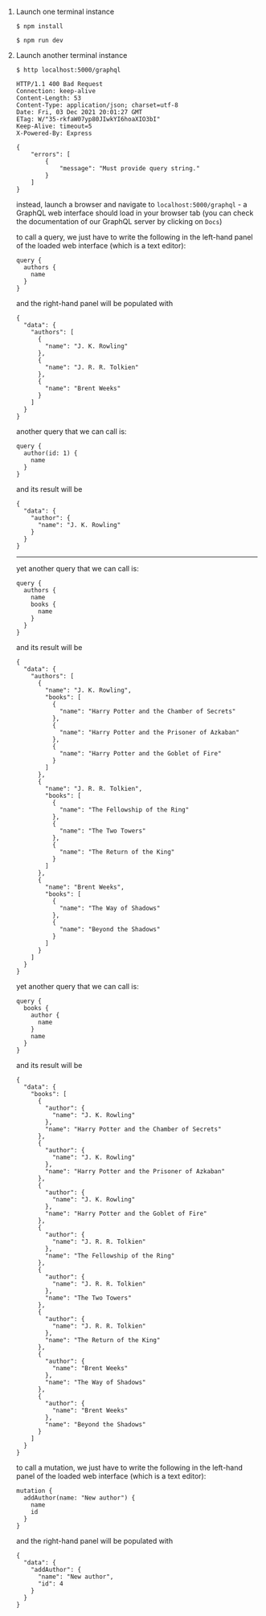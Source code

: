 1. Launch one terminal instance

    ```
    $ npm install

    $ npm run dev
    ```

2. Launch another terminal instance

    ```
    $ http localhost:5000/graphql

    HTTP/1.1 400 Bad Request
    Connection: keep-alive
    Content-Length: 53
    Content-Type: application/json; charset=utf-8
    Date: Fri, 03 Dec 2021 20:01:27 GMT
    ETag: W/"35-rkfaW07yp80JIwkYI6hoaXIO3bI"
    Keep-Alive: timeout=5
    X-Powered-By: Express

    {
        "errors": [
            {
                "message": "Must provide query string."
            }
        ]
    }
    ```

    instead, launch a browser and navigate to `localhost:5000/graphql` - a GraphQL web interface should load in your browser tab (you can check the documentation of our GraphQL server by clicking on `Docs`)

    to call a query, we just have to write the following in the left-hand panel of the loaded web interface (which is a text editor):
    ```
    query {
      authors {
        name
      }
    }
    ```
    and the right-hand panel will be populated with
    ```
    {
      "data": {
        "authors": [
          {
            "name": "J. K. Rowling"
          },
          {
            "name": "J. R. R. Tolkien"
          },
          {
            "name": "Brent Weeks"
          }
        ]
      }
    }
    ```

    another query that we can call is:
    ```
    query {
      author(id: 1) {
        name
      }
    }
    ```
    and its result will be
    ```
    {
      "data": {
        "author": {
          "name": "J. K. Rowling"
        }
      }
    }
    ```

    ---

    yet another query that we can call is:
    ```
    query {
      authors {
        name
        books {
          name
        }
      }
    }
    ```
    and its result will be
    ```
    {
      "data": {
        "authors": [
          {
            "name": "J. K. Rowling",
            "books": [
              {
                "name": "Harry Potter and the Chamber of Secrets"
              },
              {
                "name": "Harry Potter and the Prisoner of Azkaban"
              },
              {
                "name": "Harry Potter and the Goblet of Fire"
              }
            ]
          },
          {
            "name": "J. R. R. Tolkien",
            "books": [
              {
                "name": "The Fellowship of the Ring"
              },
              {
                "name": "The Two Towers"
              },
              {
                "name": "The Return of the King"
              }
            ]
          },
          {
            "name": "Brent Weeks",
            "books": [
              {
                "name": "The Way of Shadows"
              },
              {
                "name": "Beyond the Shadows"
              }
            ]
          }
        ]
      }
    }
    ```

    yet another query that we can call is:
    ```
    query {
      books {
        author {
          name
        }
        name
      }
    }
    ```
    and its result will be
    ```
    {
      "data": {
        "books": [
          {
            "author": {
              "name": "J. K. Rowling"
            },
            "name": "Harry Potter and the Chamber of Secrets"
          },
          {
            "author": {
              "name": "J. K. Rowling"
            },
            "name": "Harry Potter and the Prisoner of Azkaban"
          },
          {
            "author": {
              "name": "J. K. Rowling"
            },
            "name": "Harry Potter and the Goblet of Fire"
          },
          {
            "author": {
              "name": "J. R. R. Tolkien"
            },
            "name": "The Fellowship of the Ring"
          },
          {
            "author": {
              "name": "J. R. R. Tolkien"
            },
            "name": "The Two Towers"
          },
          {
            "author": {
              "name": "J. R. R. Tolkien"
            },
            "name": "The Return of the King"
          },
          {
            "author": {
              "name": "Brent Weeks"
            },
            "name": "The Way of Shadows"
          },
          {
            "author": {
              "name": "Brent Weeks"
            },
            "name": "Beyond the Shadows"
          }
        ]
      }
    }
    ```

    to call a mutation, we just have to write the following in the left-hand panel of the loaded web interface (which is a text editor):
    ```
    mutation {
      addAuthor(name: "New author") {
        name
        id
      }
    }
    ```
    and the right-hand panel will be populated with
    ```
    {
      "data": {
        "addAuthor": {
          "name": "New author",
          "id": 4
        }
      }
    }
    ```